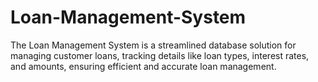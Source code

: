 # Loan-Management-System
The Loan Management System is a streamlined database solution for managing customer loans, tracking details like loan types, interest rates, and amounts, ensuring efficient and accurate loan management.
